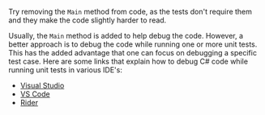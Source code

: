 Try removing the `Main` method from code, as the tests don't require them and they make the code slightly harder to read.

Usually, the `Main` method is added to help debug the code. However, a better approach is to debug the code while running one or more unit tests. This has the added advantage that one can focus on debugging a specific test case. Here are some links that explain how to debug C# code while running unit tests in various IDE's:

- [Visual Studio](https://docs.microsoft.com/en-us/visualstudio/test/run-unit-tests-with-test-explorer?view=vs-2019)
- [VS Code](https://github.com/OmniSharp/omnisharp-vscode/wiki/How-to-run-and-debug-unit-tests)
- [Rider](https://www.jetbrains.com/help/rider/Unit_Testing__Index.html)
